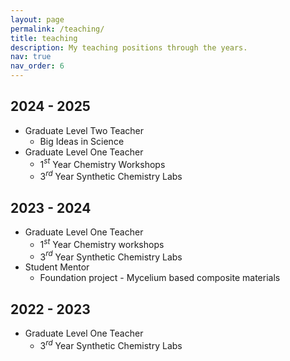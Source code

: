 ```yaml
---
layout: page
permalink: /teaching/
title: teaching
description: My teaching positions through the years.
nav: true
nav_order: 6
---
```

## 2024 - 2025
* Graduate Level Two Teacher
  * Big Ideas in Science
* Graduate Level One Teacher
    * 1$^{st}$ Year Chemistry Workshops
    * 3$^{rd}$ Year Synthetic Chemistry Labs
## 2023 - 2024
* Graduate Level One Teacher
    * 1$^{st}$ Year Chemistry workshops
    * 3$^{rd}$ Year Synthetic Chemistry Labs
*  Student Mentor
   *  Foundation project - Mycelium based composite materials
## 2022 - 2023
* Graduate Level One Teacher 
    * 3$^{rd}$ Year Synthetic Chemistry Labs 